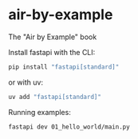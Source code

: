 # air-by-example
The "Air by Example" book

Install fastapi with the CLI:

```sh
pip install "fastapi[standard]"
```

or with uv:

```sh
uv add "fastapi[standard]"
```

Running examples:

```sh
fastapi dev 01_hello_world/main.py
```
